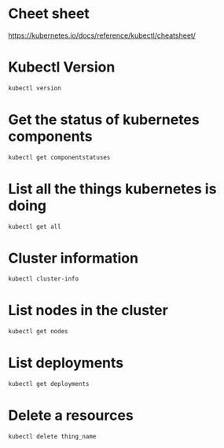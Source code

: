 # Cheet sheet

https://kubernetes.io/docs/reference/kubectl/cheatsheet/

# Kubectl Version

```bash
kubectl version
```

# Get the status of kubernetes components
```bash
kubectl get componentstatuses
```

# List all the things kubernetes is doing

```bash
kubectl get all
```


# Cluster information

```bash
kubectl cluster-info
```

# List nodes in the cluster 

```bash
kubectl get nodes
```

# List deployments 

```bash 
kubectl get deployments
```

# Delete a resources 
```bash 
kubectl delete thing_name
```
